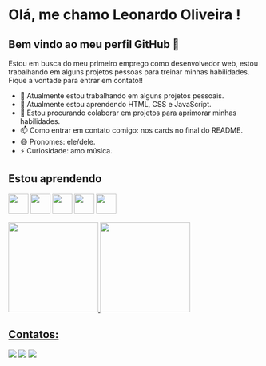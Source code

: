 # Olá, me chamo Leonardo Oliveira ! 
## Bem vindo ao meu perfil GitHub 👋
Estou em busca do meu primeiro emprego como desenvolvedor web, estou trabalhando em alguns projetos pessoas para treinar minhas habilidades.
Fique a vontade para entrar em contato!!

<!--
**leonardo-o-s-s/leonardo-o-s-s** is a ✨ _special_ ✨ repository because its `README.md` (this file) appears on your GitHub profile.

Here are some ideas to get you started:

- 🔭 I’m currently working on ...
- 🌱 I’m currently learning ...
- 👯 I’m looking to collaborate on ...
- 🤔 I’m looking for help with ...
- 💬 Ask me about ...
- 📫 How to reach me: ...
- 😄 Pronouns: ...
- ⚡ Fun fact: ...
-->

- 🔭 Atualmente estou trabalhando em alguns projetos pessoais.
- 🌱 Atualmente estou aprendendo HTML, CSS e JavaScript.
- 👯 Estou procurando colaborar em projetos para aprimorar minhas habilidades.
- 📫 Como entrar em contato comigo: nos cards no final do README.
- 😄 Pronomes: ele/dele.
- ⚡ Curiosidade: amo música.

## Estou aprendendo
<img src="https://cdn.jsdelivr.net/gh/devicons/devicon/icons/git/git-original.svg" width="40" height="40"/> <img src="https://cdn.jsdelivr.net/gh/devicons/devicon/icons/html5/html5-original.svg" width="40" height="40"/> <img src="https://cdn.jsdelivr.net/gh/devicons/devicon/icons/css3/css3-original.svg" width="40" height="40"/> <img src="https://cdn.jsdelivr.net/gh/devicons/devicon/icons/javascript/javascript-original.svg" width="40" height="40"/> <img src="https://cdn.jsdelivr.net/gh/devicons/devicon/icons/python/python-original.svg" width="40" height="40"/> 
          
         

<div>
<a href="https://github.com/leonardo-o-s-s">
<img height="180em" src="https://github-readme-stats.vercel.app/api/top-langs/?username=leonardo-o-s-s&layout=compact&langs_count=7&theme=dracula"/>
<img height="180em" src="https://github-readme-stats.vercel.app/api?username=leonardo-o-s-s&show_icons=true&theme=dracula&include_all_commits=true&count_private=true"/>
</div>

## Contatos:
<div>
<a href="https://instagram.com/leosilva_27" target="_blank"><img src="https://img.shields.io/badge/-Instagram-%23E4405F?style=for-the-badge&logo=instagram&logoColor=white" target="_blank"></a>
<a href = "mailto:contato@leo.oliveira.silva227@gmail.com"><img src="https://img.shields.io/badge/Gmail-D14836?style=for-the-badge&logo=gmail&logoColor=white" target="_blank"></a>
<a href="https://www.linkedin.com/in/leonardo-oliveira-7391b2173" target="_blank"><img src="https://img.shields.io/badge/-LinkedIn-%230077B5?style=for-the-badge&logo=linkedin&logoColor=white" target="_blank"></a>   
</div>
